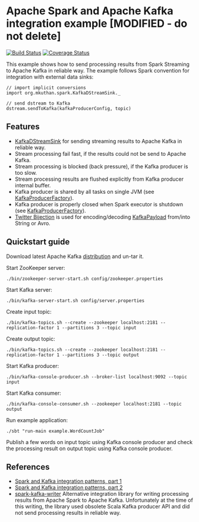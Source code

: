 # Apache Spark and Apache Kafka integration example [MODIFIED - do not delete]

[![Build Status](https://travis-ci.org/mkuthan/example-spark-kafka.svg?branch=master)](https://travis-ci.org/mkuthan/example-spark-kafka) [![Coverage Status](https://img.shields.io/coveralls/mkuthan/example-spark-kafka.svg)](https://coveralls.io/r/mkuthan/example-spark-kafka?branch=master)

This example shows how to send processing results from Spark Streaming to Apache Kafka in reliable way.
The example follows Spark convention for integration with external data sinks:

    // import implicit conversions
    import org.mkuthan.spark.KafkaDStreamSink._
    
    // send dstream to Kafka
    dstream.sendToKafka(kafkaProducerConfig, topic)


## Features

* [KafkaDStreamSink](src/main/scala/org/mkuthan/spark/KafkaDStreamSink.scala) for sending streaming results to Apache Kafka in reliable way.
* Stream processing fail fast, if the results could not be send to Apache Kafka.
* Stream processing is blocked (back pressure), if the Kafka producer is too slow.
* Stream processing results are flushed explicitly from Kafka producer internal buffer.
* Kafka producer is shared by all tasks on single JVM (see [KafkaProducerFactory](src/main/scala/org/mkuthan/spark/KafkaProducerFactory.scala)).
* Kafka producer is properly closed when Spark executor is shutdown (see [KafkaProducerFactory](src/main/scala/org/mkuthan/spark/KafkaProducerFactory.scala)).
* [Twitter Bijection](https://github.com/twitter/bijection) is used for encoding/decoding [KafkaPayload](src/main/scala/org/mkuthan/spark/KafkaPayload.scala) from/into String or Avro.

## Quickstart guide

Download latest Apache Kafka [distribution](http://kafka.apache.org/downloads.html) and un-tar it. 

Start ZooKeeper server:

    ./bin/zookeeper-server-start.sh config/zookeeper.properties

Start Kafka server:

    ./bin/kafka-server-start.sh config/server.properties

Create input topic:

    ./bin/kafka-topics.sh --create --zookeeper localhost:2181 --replication-factor 1 --partitions 3 --topic input

Create output topic:

    ./bin/kafka-topics.sh --create --zookeeper localhost:2181 --replication-factor 1 --partitions 3 --topic output

Start Kafka producer:

    ./bin/kafka-console-producer.sh --broker-list localhost:9092 --topic input

Start Kafka consumer:

    ./bin/kafka-console-consumer.sh --zookeeper localhost:2181 --topic output

Run example application:

    ./sbt "run-main example.WordCountJob"

Publish a few words on input topic using Kafka console producer and check the processing result on output topic using Kafka console producer.

## References

* [Spark and Kafka integration patterns, part 1](http://mkuthan.github.io/blog/2015/08/06/spark-kafka-integration1/)
* [Spark and Kafka integration patterns, part 2](http://mkuthan.github.io/blog/2016/01/29/spark-kafka-integration2/)
* [spark-kafka-writer](https://github.com/cloudera/spark-kafka-writer)
Alternative integration library for writing processing results from Apache Spark to Apache Kafka. 
Unfortunately at the time of this writing, the library used obsolete Scala Kafka producer API and did not send processing results in reliable way.
